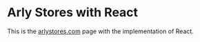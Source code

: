 # Arly Stores with React

This is the [arlystores.com](arlystores.com) page with the implementation of React.